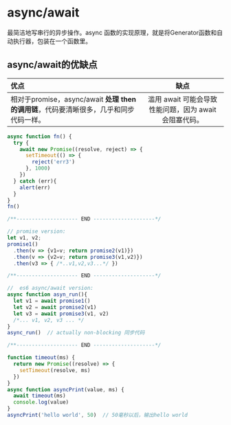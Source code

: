 # async/await

最简洁地写串行的异步操作。async 函数的实现原理，就是将Generator函数和自动执行器，包装在一个函数里。

## async/await的优缺点

优点|缺点
:-|:-:
相对于promise，async/await **处理 then 的调用链**，代码要清晰很多，几乎和同步代码一样。 | 滥用 await 可能会导致性能问题，因为 await 会阻塞代码。

```js
async function fn() {
  try {
    await new Promise((resolve, reject) => {
      setTimeout(() => {
        reject('err3')
      }, 1000)
    })
  } catch (err){
    alert(err)
  }
}
fn()

/**-------------------- END --------------------*/

// promise version:
let v1, v2;
promise1()
  .then(v => {v1=v; return promise2(v1)})
  .then(v => {v2=v; return promise3(v1,v2)})
  .then(v3 => { /*..v1,v2,v3...*/ })

/**-------------------- END --------------------*/

//  es6 async/await version:
async function asyn_run(){
  let v1 = await promise1()
  let v2 = await promise2(v1)
  let v3 = await promise3(v1, v2)
  /*... v1, v2, v3 ... */
}
async_run()  // actually non-blocking 同步代码

/**-------------------- END --------------------*/

function timeout(ms) {
  return new Promise((resolve) => {
    setTimeout(resolve, ms)
  })
}
async function asyncPrint(value, ms) {
  await timeout(ms)
  console.log(value)
}
asyncPrint('hello world', 50)  // 50毫秒以后，输出hello world
```
